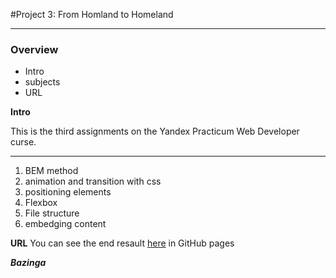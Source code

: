 #Project 3: From Homland to Homeland

---

### Overview

- Intro
- subjects
- URL

**Intro**

This is the third assignments on the Yandex Practicum Web Developer curse.

---

1. BEM method
2. animation and transition with css
3. positioning elements
4. Flexbox
5. File structure
6. embedging content

**URL**
You can see the end resault [here](https://carolina-toren.github.io/web_project_3/) in GitHub pages

**_Bazinga_**
